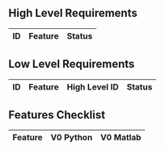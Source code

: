 ## High Level Requirements
|ID|Feature|Status|
|---|---|---|

## Low Level Requirements
|ID|Feature|High Level ID|Status|
|--|---|---|---|

## Features Checklist

Feature| V0 Python | V0 Matlab|
|---|---|---|



